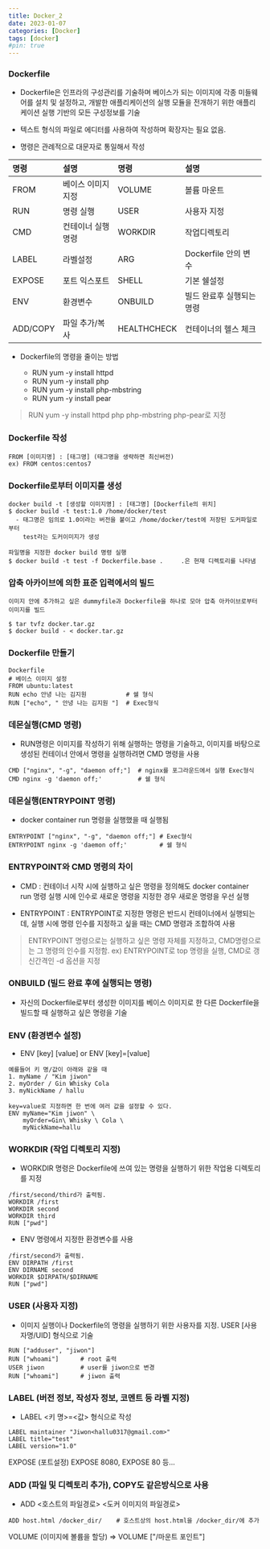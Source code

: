 ```yaml
---
title: Docker_2
date: 2023-01-07
categories: [Docker]
tags: [docker]
#pin: true
---
```


### Dockerfile

- Dockerfile은 인프라의 구성관리를 기술하며 베이스가 되는 이미지에 각종 미들웨어를 설치 및 설정하고, 개발한 애플리케이션의 실행 모듈을 전개하기 위한 애플리케이션 실행 기반의 모든 구성정보를 기술

- 텍스트 형식의 파일로 에디터를 사용하여 작성하며 확장자는 필요 없음.

- 명령은 관례적으로 대문자로 통일해서 작성

| 명령     | 설명               | 명령        | 설명                      |
| :------- | :----------------- | :---------- | :------------------------ |
| FROM     | 베이스 이미지 지정 | VOLUME      | 볼륨 마운트               |
| RUN      | 명령 실행          | USER        | 사용자 지정               |
| CMD      | 컨테이너 실행명령  | WORKDIR     | 작업디렉토리              |
| LABEL    | 라벨설정           | ARG         | Dockerfile 안의 변수      |
| EXPOSE   | 포트 익스포트      | SHELL       | 기본 쉘설정               |
| ENV      | 환경변수           | ONBUILD     | 빌드 완료후 실행되는 명령 |
| ADD/COPY | 파일 추가/복사     | HEALTHCHECK | 컨테이너의 헬스 체크      |

- Dockerfile의 명령을 줄이는 방법

  - RUN yum -y install httpd
  - RUN yum -y install php
  - RUN yum -y install php-mbstring
  - RUN yum -y install pear

> RUN yum -y install httpd php php-mbstring php-pear로 지정

### Dockerfile 작성

```docker
FROM [이미지명] : [태그명] (태그명을 생략하면 최신버전)
ex) FROM centos:centos7
```

### Dockerfile로부터 이미지를 생성

```docker
docker build -t [생성할 이미지명] : [태그명] [Dockerfile의 위치]
$ docker build -t test:1.0 /home/docker/test
  - 태그명은 임의로 1.0이라는 버전을 붙이고 /home/docker/test에 저장된 도커파일로부터
    test라는 도커이미지가 생성

파일명을 지정한 docker build 명령 실행
$ docker build -t test -f Dockerfile.base .     .은 현재 디렉토리를 나타냄
```

### 압축 아카이브에 의한 표준 입력에서의 빌드

```docker
이미지 안에 추가하고 싶은 dummyfile과 Dockerfile을 하나로 모아 압축 아카이브로부터 이미지를 빌드

$ tar tvfz docker.tar.gz
$ docker build - < docker.tar.gz
```

### Dockerfile 만들기

```docker
Dockerfile
# 베이스 이미지 설정
FROM ubuntu:latest
RUN echo 안녕 나는 김지원           # 쉘 형식
RUN ["echo", " 안녕 나는 김지원 "]  # Exec형식
```

### 데몬실행(CMD 명령)

- RUN명령은 이미지를 작성하기 위해 실행하는 명령을 기술하고,
  이미지를 바탕으로 생성된 컨테이너 안에서 명령을 실행하려면 CMD 명령을 사용

```docker
CMD ["nginx", "-g", "daemon off;"]  # nginx를 포그라운드에서 실행 Exec형식
CMD nginx -g 'daemon off;'          # 쉘 형식
```

### 데몬실행(ENTRYPOINT 명령)

- docker container run 명령을 실행했을 때 실행됨

```docker
ENTRYPOINT ["nginx", "-g", "daemon off;"] # Exec형식
ENTRYPOINT nginx -g 'daemon off;'         # 쉘 형식
```

### ENTRYPOINT와 CMD 명령의 차이

- CMD : 컨테이너 시작 시에 실행하고 싶은 명령을 정의해도 docker container run 명령 실행 시에 인수로 새로운 명령을 지정한 경우 새로운 명령을 우선 실행

- ENTRYPOINT : ENTRYPOINT로 지정한 명령은 반드시 컨테이너에서 실행되는데, 실행 시에 명령 인수를 지정하고 싶을 때는 CMD 명령과 조합하여 사용

> ENTRYPOINT 명령으로는 실행하고 싶은 명령 자체를 지정하고, CMD명령으로는 그 명령의 인수를 지정함.
> ex) ENTRYPOINT로 top 명령을 실행, CMD로 갱신간격인 -d 옵션을 지정

### ONBUILD (빌드 완료 후에 실행되는 명령)

- 자신의 Dockerfile로부터 생성한 이미지를 베이스 이미지로 한 다른 Dockerfile을 빌드할 때 실행하고 싶은 명령을 기술

### ENV (환경변수 설정)

- ENV [key] [value] or ENV [key]=[value]

```docker
예를들어 키 명/값이 아래와 같을 때
1. myName / "Kim jiwon"
2. myOrder / Gin Whisky Cola
3. myNickName / hallu

key=value로 지정하면 한 번에 여러 값을 설정할 수 있다.
ENV myName="Kim jiwon" \
    myOrder=Gin\ Whisky \ Cola \
    myNickName=hallu
```

### WORKDIR (작업 디렉토리 지정)

- WORKDIR 명령은 Dockerfile에 쓰여 있는 명령을 실행하기 위한 작업용 디렉토리를 지정

```docker
/first/second/third가 출력됨.
WORKDIR /first
WORKDIR second
WORKDIR third
RUN ["pwd"]
```

- ENV 명령에서 지정한 환경변수를 사용

```docker
/first/second가 출력됨.
ENV DIRPATH /first
ENV DIRNAME second
WORKDIR $DIRPATH/$DIRNAME
RUN ["pwd"]
```

### USER (사용자 지정)

- 이미지 실행이나 Dockerfile의 명령을 실행하기 위한 사용자를 지정. USER [사용자명/UID] 형식으로 기술

```docker
RUN ["adduser", "jiwon"]
RUN ["whoami"]      # root 출력
USER jiwon          # user를 jiwon으로 변경
RUN ["whoami"]      # jiwon 출력
```

### LABEL (버전 정보, 작성자 정보, 코멘트 등 라벨 지정)

- LABEL <키 명>=<값> 형식으로 작성

```docker
LABEL maintainer "Jiwon<hallu0317@gmail.com>"
LABEL title="test"
LABEL version="1.0"
```

EXPOSE (포트설정) EXPOSE 8080, EXPOSE 80 등...

### ADD (파일 및 디렉토리 추가), COPY도 같은방식으로 사용

- ADD <호스트의 파일경로> <도커 이미지의 파일경로>

```docker
ADD host.html /docker_dir/    # 호스트상의 host.html을 /docker_dir/에 추가
```

VOLUME (이미지에 볼륨을 할당) => VOLUME ["/마운트 포인트"]
